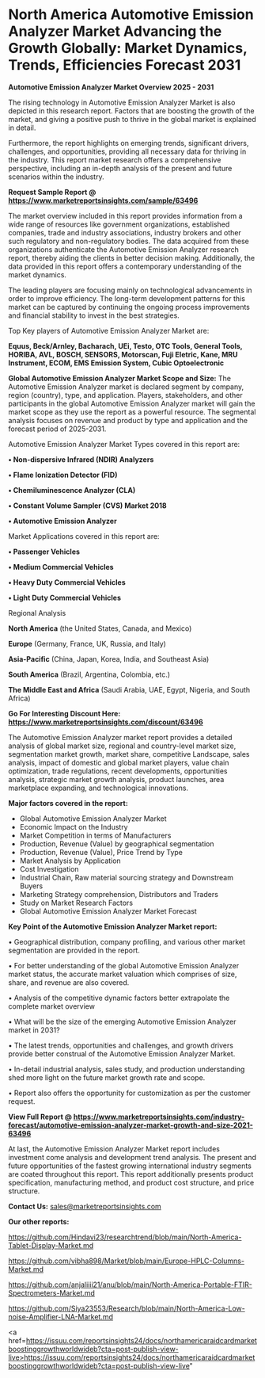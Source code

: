 # North America Automotive Emission Analyzer Market Advancing the Growth Globally: Market Dynamics, Trends, Efficiencies Forecast 2031

<Strong> Automotive Emission Analyzer Market Overview 2025 - 2031</strong>

The rising technology in Automotive Emission Analyzer Market is also depicted in this research report. Factors that are boosting the growth of the market, and giving a positive push to thrive in the global market is explained in detail.

Furthermore, the report highlights on emerging trends, significant drivers, challenges, and opportunities, providing all necessary data for thriving in the industry. This report market research offers a comprehensive perspective, including an in-depth analysis of the present and future scenarios within the industry.

<strong>Request Sample Report @ <a href=https://www.marketreportsinsights.com/sample/63496>https://www.marketreportsinsights.com/sample/63496</a></strong>

The market overview included in this report provides information from a wide range of resources like government organizations, established companies, trade and industry associations, industry brokers and other such regulatory and non-regulatory bodies. The data acquired from these organizations authenticate the Automotive Emission Analyzer research report, thereby aiding the clients in better decision making. Additionally, the data provided in this report offers a contemporary understanding of the market dynamics.

The leading players are focusing mainly on technological advancements in order to improve efficiency. The long-term development patterns for this market can be captured by continuing the ongoing process improvements and financial stability to invest in the best strategies.

Top Key players of Automotive Emission Analyzer Market are:

<strong>Equus, Beck/Arnley, Bacharach, UEi, Testo, OTC Tools, General Tools, HORIBA, AVL, BOSCH, SENSORS, Motorscan, Fuji Eletric, Kane, MRU Instrument, ECOM, EMS Emission System, Cubic Optoelectronic</strong>

<strong><b>Global Automotive Emission Analyzer Market Scope and Size:</b></strong>
The Automotive Emission Analyzer market is declared segment by company, region (country), type, and application. Players, stakeholders, and other participants in the global Automotive Emission Analyzer market will gain the market scope as they use the report as a powerful resource. The segmental analysis focuses on revenue and product by type and application and the forecast period of 2025-2031.

Automotive Emission Analyzer Market Types covered in this report are:

<strong>• Non-dispersive Infrared (NDIR) Analyzers

• Flame Ionization Detector (FID)

• Chemiluminescence Analyzer (CLA)

• Constant Volume Sampler (CVS) Market 2018

• Automotive Emission Analyzer</strong>

Market Applications covered in this report are:

<strong>• Passenger Vehicles

• Medium Commercial Vehicles

• Heavy Duty Commercial Vehicles

• Light Duty Commercial Vehicles</strong> 

Regional Analysis

<strong>North America</strong> (the United States, Canada, and Mexico)

<strong>Europe</strong> (Germany, France, UK, Russia, and Italy)

<strong>Asia-Pacific</strong> (China, Japan, Korea, India, and Southeast Asia)

<strong>South America</strong> (Brazil, Argentina, Colombia, etc.)

<strong>The Middle East and Africa</strong> (Saudi Arabia, UAE, Egypt, Nigeria, and South Africa)

<strong>Go For Interesting Discount Here: <a href=https://www.marketreportsinsights.com/discount/63496>https://www.marketreportsinsights.com/discount/63496</a></strong>

The Automotive Emission Analyzer market report provides a detailed analysis of global market size, regional and country-level market size, segmentation market growth, market share, competitive Landscape, sales analysis, impact of domestic and global market players, value chain optimization, trade regulations, recent developments, opportunities analysis, strategic market growth analysis, product launches, area marketplace expanding, and technological innovations.

<strong><b>Major factors covered in the report:</b></strong>
<ul>
  <li>Global Automotive Emission Analyzer Market </li>
  <li>Economic Impact on the Industry</li>
  <li>Market Competition in terms of Manufacturers</li>
  <li>Production, Revenue (Value) by geographical segmentation</li>
  <li>Production, Revenue (Value), Price Trend by Type</li>
  <li>Market Analysis by Application</li>
  <li>Cost Investigation</li>
  <li>Industrial Chain, Raw material sourcing strategy and Downstream Buyers</li>
  <li>Marketing Strategy comprehension, Distributors and Traders</li>
  <li>Study on Market Research Factors</li>
  <li>Global Automotive Emission Analyzer Market Forecast</li>
</ul>

<strong><b>Key Point of the Automotive Emission Analyzer Market report:</b></strong>

• Geographical distribution, company profiling, and various other market segmentation are provided in the report.

• For better understanding of the global Automotive Emission Analyzer market status, the accurate market valuation which comprises of size, share, and revenue are also covered.

• Analysis of the competitive dynamic factors better extrapolate the complete market overview

• What will be the size of the emerging Automotive Emission Analyzer market in 2031?

• The latest trends, opportunities and challenges, and growth drivers provide better construal of the Automotive Emission Analyzer Market.

• In-detail industrial analysis, sales study, and production understanding shed more light on the future market growth rate and scope.

• Report also offers the opportunity for customization as per the customer request.

<strong><b>View Full Report @ <a href=https://www.marketreportsinsights.com/industry-forecast/automotive-emission-analyzer-market-growth-and-size-2021-63496>https://www.marketreportsinsights.com/industry-forecast/automotive-emission-analyzer-market-growth-and-size-2021-63496</a></b></strong>


At last, the Automotive Emission Analyzer Market report includes investment come analysis and development trend analysis. The present and future opportunities of the fastest growing international industry segments are coated throughout this report. This report additionally presents product specification, manufacturing method, and product cost structure, and price structure.

<strong>Contact Us:</strong>
sales@marketreportsinsights.com

<strong>Our other reports:</strong>

<a href=https://github.com/Hindavi23/researchtrend/blob/main/North-America-Tablet-Display-Market.md>https://github.com/Hindavi23/researchtrend/blob/main/North-America-Tablet-Display-Market.md</a>

<a href=https://github.com/vibha898/Market/blob/main/Europe-HPLC-Columns-Market.md>https://github.com/vibha898/Market/blob/main/Europe-HPLC-Columns-Market.md</a>

<a href=https://github.com/anjaliiii21/anu/blob/main/North-America-Portable-FTIR-Spectrometers-Market.md>https://github.com/anjaliiii21/anu/blob/main/North-America-Portable-FTIR-Spectrometers-Market.md</a>

<a href=https://github.com/Siya23553/Research/blob/main/North-America-Low-noise-Amplifier-LNA-Market.md>https://github.com/Siya23553/Research/blob/main/North-America-Low-noise-Amplifier-LNA-Market.md</a>

<a href=https://issuu.com/reportsinsights24/docs/northamericaraidcardmarketboostinggrowthworldwideb?cta=post-publish-view-live>https://issuu.com/reportsinsights24/docs/northamericaraidcardmarketboostinggrowthworldwideb?cta=post-publish-view-live</a>"
